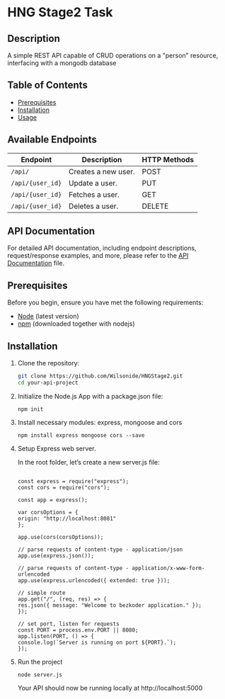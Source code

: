 # HNG Stage2 Task
## Description
A simple REST API capable of CRUD operations on a "person" resource, interfacing with a mongodb database

## Table of Contents
- [Prerequisites](#prerequisites)
- [Installation](#installation)
- [Usage](#Usage)

## Available Endpoints

| Endpoint                | Description                                | HTTP Methods |
|-------------------------|--------------------------------------------|--------------|
| `/api/`                 | Creates a new user.                        | POST         |
| `/api/{user_id}`        | Update a user.                             | PUT          |
| `/api/{user_id}`        | Fetches a user.                            | GET          |
| `/api/{user_id}`        | Deletes a user.                            | DELETE       |

## API Documentation

For detailed API documentation, including endpoint descriptions, request/response examples, and more, please refer to the [API Documentation](./Documentation.md) file.

## Prerequisites
Before you begin, ensure you have met the following requirements:

- [Node](https://nodejs.dev/download/package-manager/) (latest version)
- [npm](https://nodejs.dev/en/download/package-manager/) (downloaded together with nodejs)

## Installation
1. Clone the repository:

   ```bash
   git clone https://github.com/Wilsonide/HNGStage2.git
   cd your-api-project
   ```
2. Initialize the Node.js App with a package.json file:
   ```
   npm init
   ```
3. Install necessary modules: express, mongoose and cors 
   ```
   npm install express mongoose cors --save
   ```
4. Setup Express web server.

   In the root folder, let’s create a new server.js file:
   ```

   const express = require("express");
   const cors = require("cors");

   const app = express();

   var corsOptions = {
   origin: "http://localhost:8081"
   };

   app.use(cors(corsOptions));

   // parse requests of content-type - application/json
   app.use(express.json());

   // parse requests of content-type - application/x-www-form-urlencoded
   app.use(express.urlencoded({ extended: true }));

   // simple route
   app.get("/", (req, res) => {
   res.json({ message: "Welcome to bezkoder application." });
   });

   // set port, listen for requests
   const PORT = process.env.PORT || 8080;
   app.listen(PORT, () => {
   console.log(`Server is running on port ${PORT}.`);
   });
   ```
5. Run the project
   ```
   node server.js
   ```
   Your API should now be running locally at http://localhost:5000
